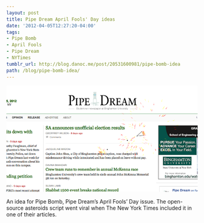 ```yaml
---
layout: post
title: Pipe Dream April Fools' Day ideas
date: '2012-04-05T12:27:20-04:00'
tags:
- Pipe Bomb
- April Fools
- Pipe Dream
- NYTimes
tumblr_url: http://blog.danoc.me/post/20531600981/pipe-bomb-idea
path: /blog/pipe-bomb-idea/
---
```


![Asteroid game on the Pipe Dream website](./pipe-dream-april-fools.png)

An idea for Pipe Bomb, Pipe Dream’s April Fools’ Day issue. The open-source asteroids script went viral when The New York Times included it in one of their articles.
